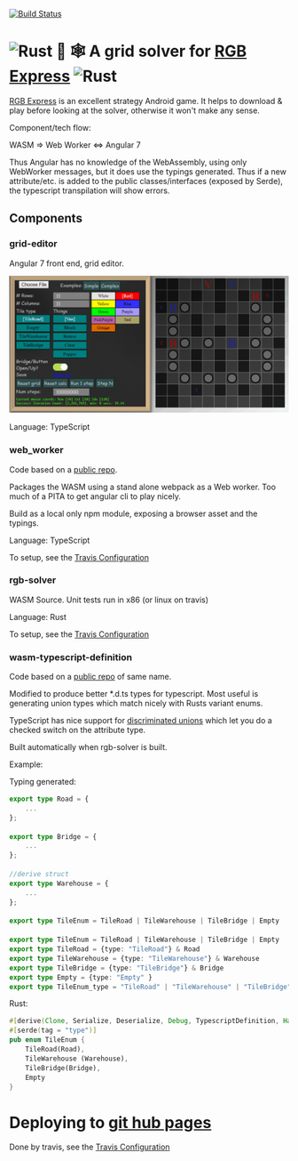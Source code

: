 [![Build Status](https://travis-ci.org/eric7237cire/poker.svg?branch=master)](https://travis-ci.org/eric7237cire/poker)

# ![Rust](http://rust-lang.org/logos/rust-logo-32x32.png) 🦀 🕸️ A grid solver for [RGB Express](http://rgbexpress.com/) ![Rust](http://rust-lang.org/logos/rust-logo-32x32.png) 

[RGB Express](http://rgbexpress.com/) is an excellent strategy Android game.  It helps to download & play before looking at the solver, otherwise it won't make any sense.



Component/tech flow:

WASM => Web Worker <=> Angular 7

Thus Angular has no knowledge of the WebAssembly, using only WebWorker messages, but it does use the typings generated.  Thus if a new attribute/etc. is 
added to the public classes/interfaces (exposed by Serde), the typescript transpilation will show errors.


## Components

### grid-editor

Angular 7 front end, grid editor.  

![Screenshot](./readme_images/grid_editor_42.gif)

Language: TypeScript

### web_worker

Code based on a [public repo](https://github.com/rustwasm/rust-wasm-worker-template).

Packages the WASM using a stand alone webpack as a Web worker.  Too much of a PITA to get angular cli
to play nicely.  

Build as a local only npm module, exposing a browser asset and the typings.

Language: TypeScript

To setup, see the [Travis Configuration](.travis.yml) 



### rgb-solver

WASM Source.  Unit tests run in x86 (or linux on travis)

Language: Rust

To setup, see the [Travis Configuration](.travis.yml) 



### wasm-typescript-definition

Code based on a [public repo](https://github.com/tcr/wasm-typescript-definition) of same name.

Modified to produce better *.d.ts types for typescript.  Most useful is generating union types which match nicely with Rusts variant enums.

TypeScript has nice support for [discriminated unions](https://basarat.gitbooks.io/typescript/docs/types/discriminated-unions.html) which let you do a checked switch on the attribute type.

Built automatically when rgb-solver is built.

Example:

Typing generated:

```typescript
export type Road = {
    ...
};

export type Bridge = {
    ...
};

//derive struct
export type Warehouse = {
    ...
};

export type TileEnum = TileRoad | TileWarehouse | TileBridge | Empty

export type TileEnum = TileRoad | TileWarehouse | TileBridge | Empty
export type TileRoad = {type: "TileRoad"} & Road
export type TileWarehouse = {type: "TileWarehouse"} & Warehouse
export type TileBridge = {type: "TileBridge"} & Bridge
export type Empty = {type: "Empty" }
export type TileEnum_type = "TileRoad" | "TileWarehouse" | "TileBridge" | "Empty"
```

Rust:

```rust
#[derive(Clone, Serialize, Deserialize, Debug, TypescriptDefinition, Hash, Eq, PartialEq)]
#[serde(tag = "type")]
pub enum TileEnum {
    TileRoad(Road),
    TileWarehouse (Warehouse),
    TileBridge(Bridge),
    Empty
}
```


# Deploying to [git hub pages](https://eric7237cire.github.io/rgb_delivery/)

Done by travis, see the [Travis Configuration](.travis.yml) 
